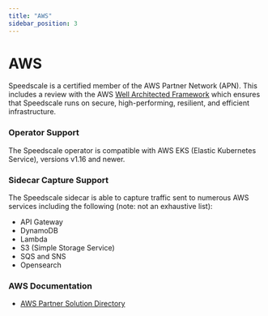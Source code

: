 ```yaml
---
title: "AWS"
sidebar_position: 3
---
```


# AWS

Speedscale is a certified member of the AWS Partner Network (APN). This includes a review with the AWS [Well Architected Framework](https://aws.amazon.com/architecture/well-architected/?wa-lens-whitepapers.sort-by=item.additionalFields.sortDate&wa-lens-whitepapers.sort-order=desc) which ensures that Speedscale runs on secure, high-performing, resilient, and efficient infrastructure.

### Operator Support

The Speedscale operator is compatible with AWS EKS (Elastic Kubernetes Service), versions v1.16 and newer.

### Sidecar Capture Support

The Speedscale sidecar is able to capture traffic sent to numerous AWS services including the following (note: not an exhaustive list):

* API Gateway
* DynamoDB
* Lambda
* S3 (Simple Storage Service)
* SQS and SNS
* Opensearch

### AWS Documentation

* [AWS Partner Solution Directory](https://partners.amazonaws.com/partners/0010h00001kN7BPAA0/Speedscale)
